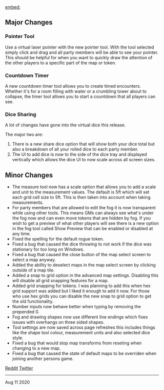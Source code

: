 [embed:](https://www.youtube.com/embed/i4JvZboAPhQ)

## Major Changes

### Pointer Tool

Use a virtual laser pointer with the new pointer tool. With the tool selected simply click and drag and all party members will be able to see your pointer. This should be helpful for when you want to quickly draw the attention of the other players to a specific part of the map or token.

### Countdown Timer

A new countdown timer tool allows you to create timed encounters. Whether it's for a room filling with water or a crumbling tower about to collapse, the timer tool allows you to start a countdown that all players can see.

### Dice Sharing

A lot of changes have gone into the virtual dice this release.

The major two are:

1. There is a new share dice option that will show both your dice total but also a breakdown of all your rolled dice to each party member.
2. The UI to add dice is now to the side of the dice tray and displayed vertically which allows the dice UI to now scale across all screen sizes.

## Minor Changes

- The measure tool now has a scale option that allows you to add a scale and unit to the measurement values. The default is 5ft which will set each grid cell size to 5ft. This is then taken into account when taking measurements.
- For party members that are allowed to edit the fog it is now transparent while using other tools. This means GMs can always see what's under the fog now and can even move tokens that are hidden by fog. If you wish to get a preview of what other players will see there is a new option in the fog tool called Show Preview that can be enabled or disabled at any time.
- Fixed the spelling for the default rogue token.
- Fixed a bug that caused the dice throwing to not work if the dice was stationary for too long on Windows.
- Fixed a bug that caused the close button of the map select screen to select a map anyway.
- Added the ability to deselect maps in the map select screen by clicking outside of a map tile.
- Added a snap to grid option in the advanced map settings. Disabling this will disable all grid snapping features for a map.
- Added grid snapping for tokens. I was planning to add this when hex grid support was added but I liked it enough to add it now. For those who use hex grids you can disable the new snap to grid option to get the old functionality.
- Number inputs now behave better when typing by removing the prepended 0.
- Fog and drawing shapes now use different line endings which fixes issues with overhangs on three sided shapes.
- Tool settings are now saved across page refreshes this includes things like the shape tool colour, measurement units and also selected dice style.
- Fixed a bug that would stop map transforms from reseting when changing to a new map.
- Fixed a bug that caused the state of default maps to be overriden when joining another persons game.

[Reddit]()
[Twitter]()

---

Aug 11 2020
